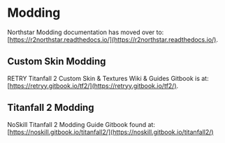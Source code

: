 # Modding

Northstar Modding documentation has moved over to: [https://r2northstar.readthedocs.io/](https://r2northstar.readthedocs.io/).

## Custom Skin Modding

RETRY Titanfall 2 Custom Skin & Textures Wiki & Guides Gitbook is at: [https://retryy.gitbook.io/tf2/](https://retryy.gitbook.io/tf2/).

## Titanfall 2 Modding

NoSkill Titanfall 2 Modding Guide Gitbook found at: [https://noskill.gitbook.io/titanfall2/](https://noskill.gitbook.io/titanfall2/)
